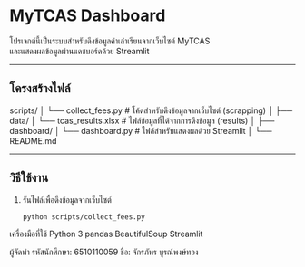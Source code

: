 # MyTCAS Dashboard

โปรเจกต์นี้เป็นระบบสำหรับดึงข้อมูลค่าเล่าเรียนจากเว็บไซต์ MyTCAS  
และแสดงผลข้อมูลผ่านแดชบอร์ดด้วย Streamlit  

---

## โครงสร้างไฟล์
scripts/
│ └── collect_fees.py # โค้ดสำหรับดึงข้อมูลจากเว็บไซต์ (scrapping)
│
├── data/
│ └── tcas_results.xlsx # ไฟล์ข้อมูลที่ได้จากการดึงข้อมูล (results)
│
├── dashboard/
│ └── dashboard.py # ไฟล์สำหรับแสดงผลด้วย Streamlit
│
└── README.md 


---

## วิธีใช้งาน

1. รันไฟล์เพื่อดึงข้อมูลจากเว็บไซต์  
   ```bash
   python scripts/collect_fees.py

เครื่องมือที่ใช้
Python 3
pandas
BeautifulSoup
Streamlit


ผู้จัดทำ
รหัสนักศึกษา: 6510110059
ชื่อ: จักรภัทร บูรณ์พงษ์ทอง
